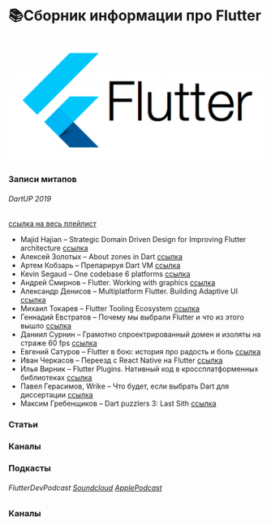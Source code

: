 
# 📚Сборник информации про Flutter #

![FlutterInfo](/assets/logo.png)

### Записи митапов ###

###### DartUP 2019
[ссылка на весь плейлист](https://www.youtube.com/playlist?list=PLxcvsYzLfaTAH4U-_eGzaO_H6IvuJdLKD)
* Majid Hajian – Strategic Domain Driven Design for Improving Flutter architecture [ссылка](https://youtu.be/mdBUCOVP6IM)
* Алексей Золотых – About zones in Dart [ссылка](https://youtu.be/QIEhkvYRVNg)
* Артем Кобзарь – Препарируя Dart VM [ссылка](https://youtu.be/JKvmwOuqVWI)
* Kevin Segaud – One codebase 6 platforms [ссылка](https://youtu.be/wNwo0IFaINI)
* Андрей Смирнов – Flutter. Working with graphics [ссылка](https://youtu.be/qm9y3lOEovs)
* Александр Денисов – Multiplatform Flutter. Building Adaptive UI [ссылка](https://youtu.be/AoOBtK3YUj4)
* Михаил Токарев – Flutter Tooling Ecosystem [ссылка](https://youtu.be/f6JCezSqVH4)
* Геннадий Евстратов – Почему мы выбрали Flutter и что из этого вышло [ссылка](https://youtu.be/PD6OwajKc8c)
* Даниил Сурнин – Грамотно спроектрированный домен и изоляты на страже 60 fps [ссылка](https://youtu.be/_lyESd-fLWM)
* Евгений Сатуров – Flutter в бою: история про радость и боль [ссылка](https://youtu.be/LfBLKCZuty0)
* Иван Черкасов – Переезд с React Native на Flutter [ссылка](https://youtu.be/f8TE3_uqO9Q)
* Илья Вирник – Flutter Plugins. Нативный код в кроссплатформенных библиотеках [ссылка](https://youtu.be/SBDIeMo4e9E)
* Павел Герасимов, Wrike – Что будет, если выбрать Dart для диссертации [ссылка](https://youtu.be/viz29imnFlc)
* Максим Гребенщиков – Dart puzzlers 3: Last Sith [ссылка](https://youtu.be/aV8Xz-T86qk)




### Статьи ###

### Каналы ###

### Подкасты ###
###### FlutterDevPodcast [Soundcloud](https://youtu.be/aV8Xz-T86qk) [ApplePodcast](https://podcasts.apple.com/ru/podcast/flutter-dev-podcast/id1451068853)

### Каналы ###
